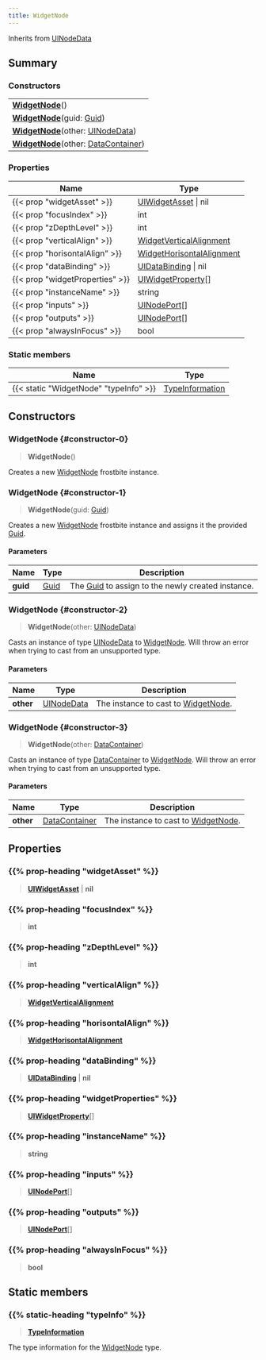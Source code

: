 ```yaml
---
title: WidgetNode
---
```


Inherits from [UINodeData](/vext/ref/fb/uinodedata)

## Summary

### Constructors

|  |
| --- |
| **[WidgetNode](#constructor-0)**() |
| **[WidgetNode](#constructor-1)**(guid: [Guid](/vext/ref/shared/type/guid)) |
| **[WidgetNode](#constructor-2)**(other: [UINodeData](/vext/ref/fb/uinodedata)) |
| **[WidgetNode](#constructor-3)**(other: [DataContainer](/vext/ref/shared/type/datacontainer)) |

### Properties

| Name | Type |
| ---- | ---- |
| {{< prop "widgetAsset" >}} | [UIWidgetAsset](/vext/ref/fb/uiwidgetasset) \| nil |
| {{< prop "focusIndex" >}} | int |
| {{< prop "zDepthLevel" >}} | int |
| {{< prop "verticalAlign" >}} | [WidgetVerticalAlignment](/vext/ref/fb/widgetverticalalignment) |
| {{< prop "horisontalAlign" >}} | [WidgetHorisontalAlignment](/vext/ref/fb/widgethorisontalalignment) |
| {{< prop "dataBinding" >}} | [UIDataBinding](/vext/ref/fb/uidatabinding) \| nil |
| {{< prop "widgetProperties" >}} | [UIWidgetProperty](/vext/ref/fb/uiwidgetproperty)[] |
| {{< prop "instanceName" >}} | string |
| {{< prop "inputs" >}} | [UINodePort](/vext/ref/fb/uinodeport)[] |
| {{< prop "outputs" >}} | [UINodePort](/vext/ref/fb/uinodeport)[] |
| {{< prop "alwaysInFocus" >}} | bool |

### Static members

| Name | Type |
| ---- | ---- |
| {{< static "WidgetNode" "typeInfo" >}} | [TypeInformation](/vext/ref/shared/type/typeinformation) |

## Constructors

### WidgetNode {#constructor-0}

> **WidgetNode**()

Creates a new [WidgetNode](/vext/ref/fb/widgetnode) frostbite instance.

### WidgetNode {#constructor-1}

> **WidgetNode**(guid: [Guid](/vext/ref/shared/type/guid))

Creates a new [WidgetNode](/vext/ref/fb/widgetnode) frostbite instance and assigns it the provided [Guid](/vext/ref/shared/type/guid).

#### Parameters

| Name | Type | Description |
| ---- | ---- | ----------- |
| **guid** | [Guid](/vext/ref/shared/type/guid) | The [Guid](/vext/ref/shared/type/guid) to assign to the newly created instance. |

### WidgetNode {#constructor-2}

> **WidgetNode**(other: [UINodeData](/vext/ref/fb/uinodedata))

Casts an instance of type [UINodeData](/vext/ref/fb/uinodedata) to [WidgetNode](/vext/ref/fb/widgetnode). Will throw an error when trying to cast from an unsupported type.

#### Parameters

| Name | Type | Description |
| ---- | ---- | ----------- |
| **other** | [UINodeData](/vext/ref/fb/uinodedata) | The instance to cast to [WidgetNode](/vext/ref/fb/widgetnode). |

### WidgetNode {#constructor-3}

> **WidgetNode**(other: [DataContainer](/vext/ref/shared/type/datacontainer))

Casts an instance of type [DataContainer](/vext/ref/shared/type/datacontainer) to [WidgetNode](/vext/ref/fb/widgetnode). Will throw an error when trying to cast from an unsupported type.

#### Parameters

| Name | Type | Description |
| ---- | ---- | ----------- |
| **other** | [DataContainer](/vext/ref/shared/type/datacontainer) | The instance to cast to [WidgetNode](/vext/ref/fb/widgetnode). |

## Properties

### {{% prop-heading "widgetAsset" %}}

> **[UIWidgetAsset](/vext/ref/fb/uiwidgetasset)** \| **nil**

### {{% prop-heading "focusIndex" %}}

> **int**

### {{% prop-heading "zDepthLevel" %}}

> **int**

### {{% prop-heading "verticalAlign" %}}

> **[WidgetVerticalAlignment](/vext/ref/fb/widgetverticalalignment)**

### {{% prop-heading "horisontalAlign" %}}

> **[WidgetHorisontalAlignment](/vext/ref/fb/widgethorisontalalignment)**

### {{% prop-heading "dataBinding" %}}

> **[UIDataBinding](/vext/ref/fb/uidatabinding)** \| **nil**

### {{% prop-heading "widgetProperties" %}}

> **[UIWidgetProperty](/vext/ref/fb/uiwidgetproperty)**[]

### {{% prop-heading "instanceName" %}}

> **string**

### {{% prop-heading "inputs" %}}

> **[UINodePort](/vext/ref/fb/uinodeport)**[]

### {{% prop-heading "outputs" %}}

> **[UINodePort](/vext/ref/fb/uinodeport)**[]

### {{% prop-heading "alwaysInFocus" %}}

> **bool**

## Static members

### {{% static-heading "typeInfo" %}}

> **[TypeInformation](/vext/ref/shared/type/typeinformation)**

The type information for the [WidgetNode](/vext/ref/fb/widgetnode) type.

